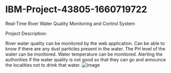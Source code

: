 # IBM-Project-43805-1660719722
Real-Time River Water Quality Monitoring and Control System

Project Description:

River water quality can be monitored by the web application.
Can be able to know if there are any dust particles present in the water. 
The PH level of the water can be monitored. 
Water temperature can be monitored.
Alerting the authorities if the water quality is not good so that they can go and announce the localities not to drink that water.
![image](https://user-images.githubusercontent.com/111599502/199923709-f995a5e5-51cf-41f5-be5d-269161feedaa.png)

